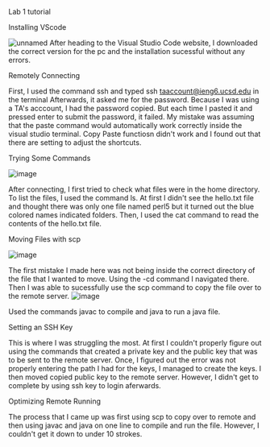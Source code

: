Lab 1 tutorial

Installing VScode

![unnamed](https://user-images.githubusercontent.com/78668680/195763026-e29c9fe3-a434-4cba-a729-16e3ed2125bc.png)
After heading to the Visual Studio Code website, I downloaded the correct version for the pc and the installation sucessful without any errors.

Remotely Connecting

First, I used the command ssh and typed ssh taaccount@ieng6.ucsd.edu in the terminal
Afterwards, it asked me for the password. Because I was using a TA's acccount, I had the password copied. But each time I pasted it and pressed enter to submit the password, it failed. My mistake was assuming that the paste command would automatically work correctly inside the visual studio terminal. Copy Paste functiosn didn't work and I found out that there are setting to adjust the shortcuts. 

Trying Some Commands

![image](https://user-images.githubusercontent.com/78668680/195764883-f50a890c-5d41-430a-88e1-9dbddb51d0c3.png)

After connecting, I first tried to check what files were in the home directory. To list the files, I used the command ls. At first I didn't see the hello.txt file and thought there was only one file named perl5 but it turned out the blue colored names indicated folders. Then, I used the cat command to read the contents of the hello.txt file.

Moving Files with scp

![image](https://user-images.githubusercontent.com/78668680/195765401-d24bbd32-c423-4358-bcec-33d77d82b0f9.png)

The first mistake I made here was not being inside the correct directory of the file that I wanted to move. Using the -cd command I navigated there. 
Then I was able to sucessfully use the scp command to copy the file over to the remote server.
![image](https://user-images.githubusercontent.com/78668680/195766725-946dd2e6-ec9f-4bb0-9d17-d541ebcef81b.png)

Used the commands javac to compile and java to run a java file.

Setting an SSH Key

This is where I was struggling the most. At first I couldn't properly figure out using the commands that created a private key and the public key that was to be sent to the remote server. Once, I figured out the error was not properly entering the path I had for the keys, I managed to create the keys. I then moved copied public key to the remote server. However, I didn't get to complete by using ssh key to login aferwards. 

Optimizing Remote Running

The process that I came up was first using scp to copy over to remote and then using javac and java on one line to compile and run the file. However, I couldn't get it down to under 10 strokes.
